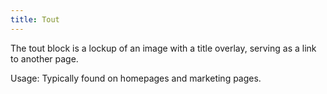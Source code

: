 ```yaml
---
title: Tout
---
```


The tout block is a lockup of an image with a title overlay, serving as a link to another page.

Usage: Typically found on homepages and marketing pages.
